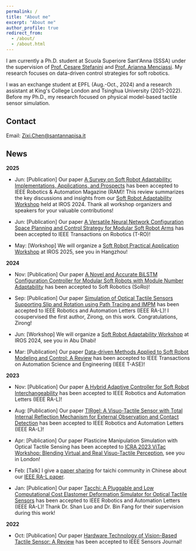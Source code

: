 ```yaml
---
permalink: /
title: "About me"
excerpt: "About me"
author_profile: true
redirect_from: 
  - /about/
  - /about.html
---
```


I am currently a Ph.D. student at Scuola Superiore Sant'Anna (SSSA) under the supervision of [Prof. Cesare Stefanini](https://scholar.google.com/citations?user=4ySaHDQAAAAJ&hl=en) and [Prof. Arianna Menciassi](https://scholar.google.com/citations?user=mI-YzHgAAAAJ&hl=en). My research focuses on data-driven control strategies for soft robotics.

I was an exchange student at EPFL (Aug.-Oct., 2024) and a research assistant at King's College London and Tsinghua University (2021-2022). Before my Ph.D., my research focused on physical model-based tactile sensor simulation. 

## Contact
Email: [Zixi.Chen@santannapisa.it](mailto:Zixi.Chen@santannapisa.it)

## News
**2025**
* Jun: [Publication] Our paper [A Survey on Soft Robot Adaptability: Implementations, Applications, and Prospects](https://ieeexplore.ieee.org/document/11078366) has been accepted to IEEE Robotics & Automation Magazine (RAM)! This review summarizes the key discussions and insights from our [Soft Robot Adaptability Workshop](https://sites.google.com/view/sft-front) held at IROS 2024. Thank all workshop organizers and speakers for your valuable contributions!

* Jun: [Publication] Our paper [A Versatile Neural Network Configuration Space Planning and Control Strategy for Modular Soft Robot Arms](https://ieeexplore.ieee.org/document/11049035) has been accepted to IEEE Transactions on Robotics (T-RO)!

* May: [Workshop] We will organize a [Soft Robot Practical Application Workshop](https://zixichen007115.github.io/iros2025ws/) at IROS 2025, see you in Hangzhou!

**2024**
* Nov: [Publication] Our paper [A Novel and Accurate BiLSTM Configuration Controller for Modular Soft Robots with Module Number Adaptability](https://arxiv.org/abs/2401.10997) has been accepted to Soft Robotics (SoRo)!

* Sep: [Publication] Our paper [Simulation of Optical Tactile Sensors Supporting Slip and Rotation using Path Tracing and IMPM](https://ieeexplore.ieee.org/document/10720429) has been accepted to IEEE Robotics and Automation Letters (IEEE RA-L)! I cosupervised the first author, Zirong, on this work. Congratulations, Zirong!

* Jun: [Workshop] We will organize a [Soft Robot Adaptability Workshop](https://sites.google.com/view/sft-front) at IROS 2024, see you in Abu Dhabi!

* Mar: [Publication] Our paper [Data-driven Methods Applied to Soft Robot Modeling and Control: A Review](https://ieeexplore.ieee.org/document/10477253) has been accepted to IEEE Transactions on Automation Science and Engineering (IEEE T-ASE)!

**2023**
* Nov: [Publication] Our paper [A Hybrid Adaptive Controller for Soft Robot Interchangeability](https://ieeexplore.ieee.org/document/10333308) has been accepted to IEEE Robotics and Automation Letters (IEEE RA-L)!

* Aug: [Publication] Our paper [TIRgel: A Visuo-Tactile Sensor with Total Internal Reflection Mechanism for External Observation and Contact Detection](https://ieeexplore.ieee.org/document/10224334) has been accepted to IEEE Robotics and Automation Letters (IEEE RA-L)!

* Apr: [Publication] Our paper Plasticine Manipulation Simulation with Optical Tactile Sensing has been accepted to [ICRA 2023 ViTac Workshop: Blending Virtual and Real Visuo-Tactile Perception](https://shanluo.github.io/ViTacWorkshops/), see you in London!

* Feb: [Talk] I give a [paper sharing](https://www.bilibili.com/video/BV12e4y1P7vU/?spm_id_from=333.999.0.0&vd_source=30f84963de0918b2a474e7e104372ace) for taichi community in Chinese about our [IEEE RA-L paper](https://ieeexplore.ieee.org/document/10017344).

* Jan: [Publication] Our paper [Tacchi: A Pluggable and Low Computational Cost Elastomer Deformation Simulator for Optical Tactile Sensors](https://ieeexplore.ieee.org/document/10017344) has been accepted to IEEE Robotics and Automation Letters (IEEE RA-L)! Thank Dr. Shan Luo and Dr. Bin Fang for their supervision during this work! 

**2022**
* Oct: [Publication] Our paper [Hardware Technology of Vision-Based Tactile Sensor: A Review](https://ieeexplore.ieee.org/document/9911183) has been accepted to IEEE Sensors Journal!
